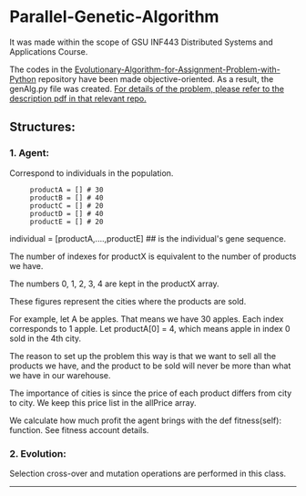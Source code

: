 # Parallel-Genetic-Algorithm
It was made within the scope of GSU INF443 Distributed Systems and Applications Course.


The codes in the [Evolutionary-Algorithm-for-Assignment-Problem-with-Python](https://github.com/TUGCE12/Evolutionary-Algorithm-for-Assignment-Problem-with-Python/blob/main/tugceCelikGenetikAlgo.py) repository have been made objective-oriented. As a result, the genAlg.py file was created.
[For details of the problem, please refer to the description pdf in that relevant repo.](https://github.com/TUGCE12/Evolutionary-Algorithm-for-Assignment-Problem-with-Python/blob/main/assignment_2.pdf)

## Structures:
### 1. Agent:

Correspond to individuals in the population.

         productA = [] # 30
         productB = [] # 40
         productC = [] # 20
         productD = [] # 40
         productE = [] # 20
         
individual = [productA,....,productE] ## is the individual's gene sequence.

The number of indexes for productX is equivalent to the number of products we have.

The numbers 0, 1, 2, 3, 4 are kept in the productX array.

These figures represent the cities where the products are sold.

For example, let A be apples. That means we have 30 apples. Each index corresponds to 1 apple. Let productA[0] = 4, which means apple in index 0 sold in the 4th city.

The reason to set up the problem this way is that we want to sell all the products we have, and the product to be sold will never be more than what we have in our warehouse.

The importance of cities is since the price of each product differs from city to city. We keep this price list in the allPrice array.

We calculate how much profit the agent brings with the def fitness(self): function.
See fitness account details.

### 2. Evolution:
Selection cross-over and mutation operations are performed in this class.

-----------------
